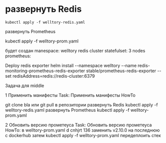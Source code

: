 # развернуть Redis

`kubectl apply -f welltory-redis.yaml`

развернуть Prometheus

kubectl apply -f welltory-prom.yaml

будет создан 
manespace: welltory
redis cluster statefulset: 3 nodes
prometheus: 

Deploy redis exporter
helm install --namespace welltory --name redis-monitoring-prometheus-redis-exporter stable/prometheus-redis-exporter --set redisAddress=redis://redis-cluster:6379

Задача для middle

1 Применить манифесты
Task:
Применить манифесты
HowTo

git clone bla
или
git pull в репозитории
развернуть Redis
kubectl apply -f welltory-redis.yaml
развернуть Prometheus
kubectl apply -f welltory-prom.yaml

2 Обновить версию прометеуса
Task:
Обновить версию прометеуса
HowTo:
в welltory-prom.yaml d cnhjrt 136 заменить v2.10.0 на последнюю с dockerhub
затем
kubectl apply -f welltory-prom.yaml передеплоить стек


